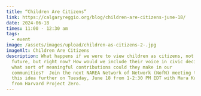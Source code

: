```yaml
---
title: “Children Are Citizens”
link: https://calgaryreggio.org/blog/children-are-citizens-june-18/
date: 2024-06-18
times: 11:00 - 12:30 am
tags:
  - event
image: /assets/images/upload/children-as-citizens-2-.jpg
imageAlt: Children Are Citizens
description: What happens if we were to view children as citizens, not of the
  future, but right now? How would we include their voice in civic decisions and
  what sort of meaningful contributions could they make in our
  communities?  Join the next NAREA Network of Network (NofN) meeting to explore
  this idea further on Tuesday, June 18 from 1-2:30 PM EDT with Mara Krechevsky,
  from Harvard Project Zero.
---
```

